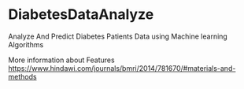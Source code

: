 # DiabetesDataAnalyze
Analyze And Predict Diabetes Patients Data using Machine learning Algorithms  

More information about Features
https://www.hindawi.com/journals/bmri/2014/781670/#materials-and-methods
